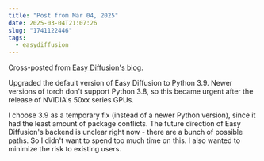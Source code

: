 ```yaml
---
title: "Post from Mar 04, 2025"
date: 2025-03-04T21:07:26
slug: "1741122446"
tags:
  - easydiffusion
---
```


Cross-posted from [Easy Diffusion's blog](https://easydiffusion.github.io/blog/1741122446).

Upgraded the default version of Easy Diffusion to Python 3.9. Newer versions of torch don't support Python 3.8, so this became urgent after the release of NVIDIA's 50xx series GPUs.

I choose 3.9 as a temporary fix (instead of a newer Python version), since it had the least amount of package conflicts. The future direction of Easy Diffusion's backend is unclear right now - there are a bunch of possible paths. So I didn't want to spend too much time on this. I also wanted to minimize the risk to existing users.
